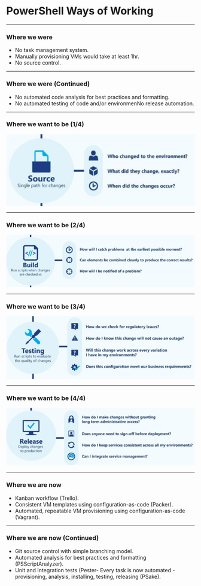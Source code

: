 # PowerShell Ways of Working

---

### Where we were

- No task management system.
- Manually provisioning VMs would take at least 1hr.
- No source control.

---

### Where we were (Continued)

- No automated code analysis for best practices and formatting.
- No automated testing of code and/or environmenNo release automation.

---

### Where we want to be (1/4)

![](images/source.png)

---

### Where we want to be (2/4)

![](images/build.png)

---

### Where we want to be (3/4)

![](images/testing.png)

---

### Where we want to be (4/4)

![](images/release.png)

---

### Where we are now

- Kanban workflow (Trello).
- Consistent VM templates using configuration-as-code (Packer).
- Automated, repeatable VM provisioning using configuration-as-code (Vagrant).

---

### Where we are now (Continued)

- Git source control with simple branching model.
- Automated analysis for best practices and formatting (PSScriptAnalyzer).
- Unit and Integration tests (Pester- Every task is now automated - provisioning, analysis, installing, testing, releasing (PSake).
